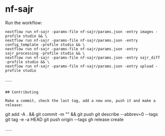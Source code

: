 # nf-sajr


Run the workflow:

```
nextflow run nf-sajr -params-file nf-sajr/params.json -entry images -profile studio && \
nextflow run nf-sajr -params-file nf-sajr/params.json -entry config_template -profile studio && \
nextflow run nf-sajr -params-file nf-sajr/params.json -entry sajr_processing -profile studio && \
nextflow run nf-sajr -params-file nf-sajr/params.json -entry sajr_diff -profile studio && \
nextflow run nf-sajr -params-file nf-sajr/params.json -entry upload -profile studio

___


## Contributing

Make a commit, check the last tag, add a new one, push it and make a release:
```
git add -A . && git commit -m "<message>" && git push
git describe --abbrev=0 --tags
git tag -e -a <tag> HEAD
git push origin --tags
gh release create <tag> 
```
___


